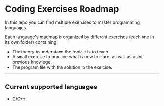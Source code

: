 # Coding Exercises Roadmap

In this repo you can find multiple exercises to master programming languages.

Each language's roadmap is organized by different exercises (each one in its own folder) containing:
- The theory to understand the topic it is to teach.
- A small exercise to practice what is new to learn, as well as using previous knowlege.
- The program file with the solution to the exercise.

---

## Current supported languages

- [C/C++](CPP)
